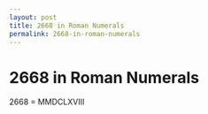 ```yaml
---
layout: post
title: 2668 in Roman Numerals
permalink: 2668-in-roman-numerals
---
```


# 2668 in Roman Numerals

2668 = MMDCLXVIII
